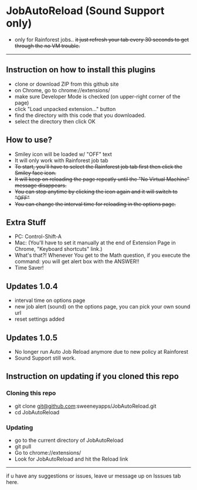 # JobAutoReload (Sound Support only)
- only for Rainforest jobs..  ~~it just refresh your tab every 30 seconds to get through the no VM trouble.~~

---------------------
## Instruction on how to install this plugins

- clone or download ZIP from this github site
- on Chrome, go to chrome://extensions/
- make sure Developer Mode is checked (on upper-right corner of the page)
- click "Load unpacked extension..." button
- find the directory with this code that you downloaded.
- select the directory then click OK


## How to use?

- Smiley icon will be loaded w/ "OFF" text
- It will only work with Rainforest job tab
- ~~To start, you'll have to select the Rainforest job tab first then click the Smiley face icon.~~
- ~~It will keep on reloading the page repeatly until the "No Virtual Machine" message disappears.~~
- ~~You can stop anytime by clicking the icon again and it will switch to "OFF"~~
- ~~You can change the interval time for reloading in the options page.~~

## Extra Stuff

- PC: Control-Shift-A
- Mac: (You'll have to set it manually at the end of Extension Page in Chrome, "Keyboard shortcuts" link.)
- What's that?!  Whenever You get to the Math question, if you execute the command: you will get alert box with the ANSWER!!
- Time Saver!

## Updates 1.0.4

- interval time on options page
- new job alert (sound) on the options page, you can pick your own sound url
- reset settings added

## Updates 1.0.5

- No longer run Auto Job Reload anymore due to new policy at Rainforest
- Sound Support still work.


## Instruction on updating if you cloned this repo

### Cloning this repo
- git clone git@github.com:sweeneyapps/JobAutoReload.git
- cd JobAutoReload

### Updating
- go to the current directory of JobAutoReload
- git pull
- Go to chrome://extensions/
- Look for JobAutoReload and hit the Reload link


---------------------

if u have any suggestions or issues,  leave ur message up on Isssues tab here.
